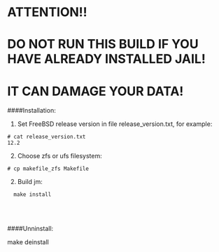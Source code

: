 # ATTENTION!!

# DO NOT RUN THIS BUILD IF YOU HAVE ALREADY INSTALLED JAIL!
# IT CAN DAMAGE YOUR DATA!


####Installation:
1. Set FreeBSD release version in file release_version.txt, for example:
```
# cat release_version.txt
12.2
```
2. Choose zfs or ufs filesystem:
```
# cp makefile_zfs Makefile
```
2. Build jm:
```
  make install
```

<br/><br/>

####Unninstall:

make deinstall
